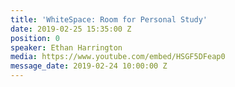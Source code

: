 ```yaml
---
title: 'WhiteSpace: Room for Personal Study'
date: 2019-02-25 15:35:00 Z
position: 0
speaker: Ethan Harrington
media: https://www.youtube.com/embed/HSGF5DFeap0
message_date: 2019-02-24 10:00:00 Z
---
```


